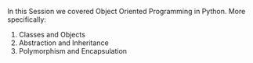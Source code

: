In this Session we covered Object Oriented Programming in Python. More specifically: 
1) Classes and Objects
2) Abstraction and Inheritance
3) Polymorphism and Encapsulation


